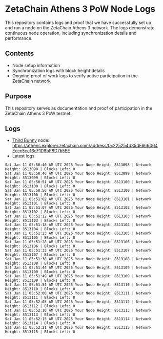 # ZetaChain Athens 3 PoW Node Logs
This repository contains logs and proof that we have successfully set up and run a node on the ZetaChain Athens 3 network. The logs demonstrate continuous node operation, including synchronization details and performance.

## Contents
- Node setup information
- Synchronization logs with block height details
- Ongoing proof of work logs to verify active participation in the ZetaChain network

## Purpose
This repository serves as documentation and proof of participation in the ZetaChain Athens 3 PoW testnet.

## Logs

- [Third Bunny](https://thirdbunny.xyz/) node: https://athens.explorer.zetachain.com/address/0x225254d35dE666064Eccc5ce16eF1D8bF8D7b5EE
- Latest logs:
```
Sat Jan 11 05:50:40 AM UTC 2025 Your Node Height: 8513098 | Network Height: 8513098 | Blocks Left: 0
Sat Jan 11 05:50:46 AM UTC 2025 Your Node Height: 8513099 | Network Height: 8513099 | Blocks Left: 0
Sat Jan 11 05:50:51 AM UTC 2025 Your Node Height: 8513100 | Network Height: 8513100 | Blocks Left: 0
Sat Jan 11 05:50:56 AM UTC 2025 Your Node Height: 8513100 | Network Height: 8513100 | Blocks Left: 0
Sat Jan 11 05:51:02 AM UTC 2025 Your Node Height: 8513101 | Network Height: 8513101 | Blocks Left: 0
Sat Jan 11 05:51:07 AM UTC 2025 Your Node Height: 8513102 | Network Height: 8513102 | Blocks Left: 0
Sat Jan 11 05:51:12 AM UTC 2025 Your Node Height: 8513103 | Network Height: 8513103 | Blocks Left: 0
Sat Jan 11 05:51:18 AM UTC 2025 Your Node Height: 8513104 | Network Height: 8513104 | Blocks Left: 0
Sat Jan 11 05:51:23 AM UTC 2025 Your Node Height: 8513105 | Network Height: 8513105 | Blocks Left: 0
Sat Jan 11 05:51:28 AM UTC 2025 Your Node Height: 8513106 | Network Height: 8513106 | Blocks Left: 0
Sat Jan 11 05:51:33 AM UTC 2025 Your Node Height: 8513107 | Network Height: 8513107 | Blocks Left: 0
Sat Jan 11 05:51:38 AM UTC 2025 Your Node Height: 8513108 | Network Height: 8513108 | Blocks Left: 0
Sat Jan 11 05:51:44 AM UTC 2025 Your Node Height: 8513109 | Network Height: 8513109 | Blocks Left: 0
Sat Jan 11 05:51:49 AM UTC 2025 Your Node Height: 8513109 | Network Height: 8513109 | Blocks Left: 0
Sat Jan 11 05:51:54 AM UTC 2025 Your Node Height: 8513110 | Network Height: 8513110 | Blocks Left: 0
Sat Jan 11 05:52:00 AM UTC 2025 Your Node Height: 8513111 | Network Height: 8513111 | Blocks Left: 0
Sat Jan 11 05:52:05 AM UTC 2025 Your Node Height: 8513112 | Network Height: 8513112 | Blocks Left: 0
Sat Jan 11 05:52:10 AM UTC 2025 Your Node Height: 8513113 | Network Height: 8513113 | Blocks Left: 0
Sat Jan 11 05:52:15 AM UTC 2025 Your Node Height: 8513114 | Network Height: 8513114 | Blocks Left: 0
Sat Jan 11 05:52:21 AM UTC 2025 Your Node Height: 8513115 | Network Height: 8513115 | Blocks Left: 0
```
